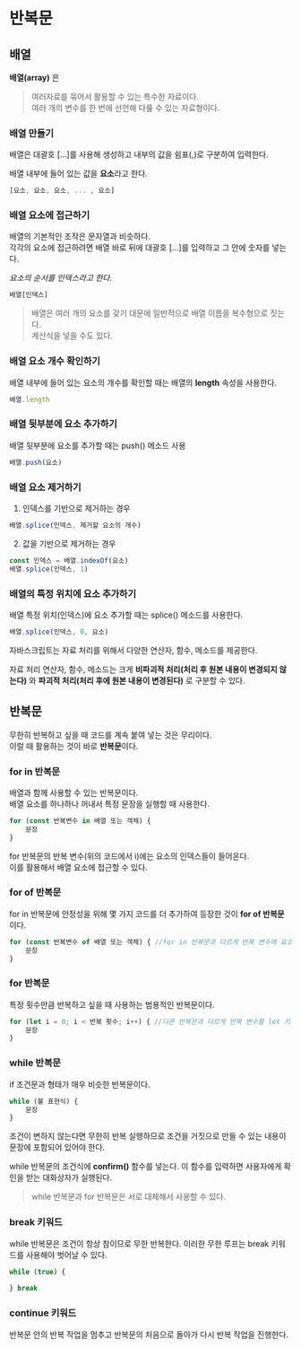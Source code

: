 # 반복문

## 배열

**배열(array)** 은 

> 여러자료를 묶어서 활용할 수 있는 특수한 자료이다.   
> 여러 개의 변수를 한 번에 선언해 다룰 수 있는 자료형이다.

### 배열 만들기

배열은 대괄호 [...]를 사용해 생성하고 내부의 값을 쉼표(,)로 구분하여 입력한다.   

배열 내부에 들어 있는 값을 **요소**라고 한다.

``` js
[요소, 요소, 요소, ... , 요소]
```

### 배열 요소에 접근하기

배열의 기본적인 조작은 문자열과 비슷하다.   
각각의 요소에 접근하려면 배열 바로 뒤에 대괄호 [...]를 입력하고 그 안에 숫자를 넣는다.

*요소의 순서를 인덱스라고 한다.*

```js
배열[인덱스]
```

> 배열은 여러 개의 요소를 갖기 대문에 일반적으로 배열 이름을 복수형으로 짓는다.   
> 계산식을 넣을 수도 있다.

### 배열 요소 개수 확인하기

배열 내부에 들어 있는 요소의 개수를 확인할 때는 배열의 **length** 속성을 사용한다.

```js
배열.length
```

### 배열 뒷부분에 요소 추가하기

배열 뒷부분에 요소를 추가할 때는 push() 메소드 사용

```js
배열.push(요소)
```

### 배열 요소 제거하기
1. 인덱스를 기반으로 제거하는 경우

```js
배열.splice(인덱스, 제거할 요소의 개수)
```

2. 값을 기반으로 제거하는 경우

```js
const 인덱스 = 배열.indexOf(요소)
배열.splice(인덱스, 1)
```

### 배열의 특정 위치에 요소 추가하기

배열 특정 위치(인덱스)에 요소 추가할 때는 splice() 메소드를 사용한다.

```js
배열.splice(인덱스, 0, 요소)
```

자바스크립트는 자료 처리를 위해서 다양한 연산자, 함수, 메소드를 제공한다.

자료 처리 연산자, 함수, 메소드는 크게 **비파괴적 처리(처리 후 원본 내용이 변경되지 않는다)** 와 **파괴적 처리(처리 후에 원본 내용이 변경된다)** 로 구분할 수 있다.

## 반복문

무한히 반복하고 싶을 때 코드를 계속 붙여 넣는 것은 무리이다.    
이럴 때 활용하는 것이 바로 **반복문**이다.

### for in 반복문

배열과 함께 사용할 수 있는 반복문이다.   
배열 요소를 하나하나 꺼내서 특정 문장을 실행할 때 사용한다.

```js
for (const 반복변수 in 배열 또는 객체) {
    문장
}
```

for 반복문의 반복 변수(위의 코드에서 i)에는 요소의 인덱스들이 들어온다.    
이를 활용해서 배열 요소에 접근할 수 있다.

### for of 반복문

for in 반복문에 안정성을 위해 몇 가지 코드를 더 추가하여 등장한 것이 **for of 반복문**이다.

```js
for (const 반복변수 of 배열 또는 객체) { //for in 반복문과 다르게 반복 변수에 요소의 값이 들어간다.
    문장
}
```

### for 반복문

특정 횟수만큼 반복하고 싶을 때 사용하는 범용적인 반복문이다.

```js
for (let i = 0; i < 반복 횟수; i++) { //다른 반복문과 다르게 반복 변수를 let 키워드로 선언한다.
    문장
}
```

### while 반복문

if 조건문과 형태가 매우 비슷한 반복문이다.

```js
while (불 표현식) {
    문장
}
```

조건이 변하지 않는다면 무한히 반복 실행하므로 조건을 거짓으로 만들 수 있는 내용이 문장에 포함되어 있어야 한다.

while 반복문의 조건식에 **confirm()** 함수를 넣는다. 이 함수를 입력하면 사용자에게 확인을 받는 대화상자가 실행된다.

> while 반복문과 for 반복문은 서로 대체해서 사용할 수 있다.

### break 키워드

while 반복문은 조건이 항상 참이므로 무한 반복한다. 이러한 무한 루프는 break 키워드를 사용해야 벗어날 수 있다.

```js
while (true) {
    
} break
```

### continue 키워드

반복문 안의 반복 작업을 멈추고 반복문의 처음으로 돌아가 다시 반복 작업을 진행한다.






